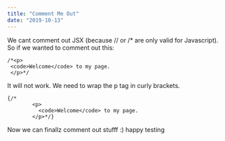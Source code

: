 ```yaml
---
title: "Comment Me Out"
date: "2019-10-13"
---
```


We cant comment out JSX (because // or /* are only valid for Javascript). So if we wanted to comment out this:

``` 
/*<p>
 <code>Welcome</code> to my page.
 </p>*/

 ```

It will not work. We need to wrap the p tag in curly brackets.

```
{/*
        <p>
          <code>Welcome</code> to my page.
        </p>*/}
```
Now we can finallz comment out stufff :) happy testing